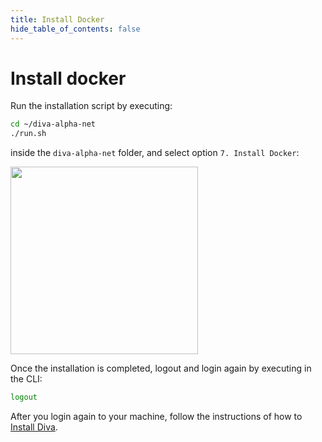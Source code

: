 ```yaml
---
title: Install Docker
hide_table_of_contents: false
---
```


#  Install docker

Run the installation script by executing:

```bash
cd ~/diva-alpha-net
./run.sh
```

inside the `diva-alpha-net` folder, and select option `7. Install Docker`:

<div style={{textAlign: 'center'}}>
    <img src={require("./img/docker.png").default}  width="300"/>
</div>

Once the installation is completed, logout and login again by executing in the CLI:

```bash
logout
```

After you login again to your machine, follow the instructions of how to [Install Diva](diva).

